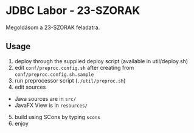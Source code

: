 # JDBC Labor - 23-SZORAK
Megoldásom a 23-SZORAK feladatra.

## Usage

1. deploy through the supplied deploy script (available in util/deploy.sh)
2. edit `conf/preproc.config.sh` after creating from `conf/preproc.config.sh.sample`
3. run preprocessor script (`./util/preproc.sh`)
4. edit sources
 * Java sources are in `src/`
 * JavaFX View is in `resources/`
5. build using SCons by typing `scons`
6. enjoy

